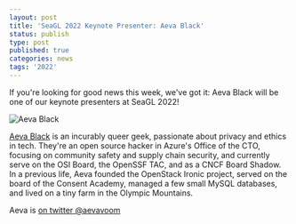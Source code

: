 ```yaml
---
layout: post
title: 'SeaGL 2022 Keynote Presenter: Aeva Black'
status: publish
type: post
published: true
categories: news
tags: '2022'
---
```


If you're looking for good news this week, we've got it: Aeva Black will be one of our keynote
presenters at SeaGL 2022!

![Aeva Black](/img/posts/2022_Keynote_Aeva.jpg)

[Aeva Black](https://aeva.online) is an incurably queer geek, passionate about privacy and ethics in
tech. They're an open source hacker in Azure's Office of the CTO, focusing on community safety and
supply chain security, and currently serve on the OSI Board, the OpenSSF TAC, and as a CNCF Board
Shadow. In a previous life, Aeva founded the OpenStack Ironic project, served on the board of the
Consent Academy, managed a few small MySQL databases, and lived on a tiny farm in the Olympic
Mountains.

Aeva is [on twitter @aevavoom](https://twitter.com/aevavoom)
